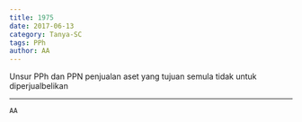 ```yaml
---
title: 1975
date: 2017-06-13
category: Tanya-SC
tags: PPh
author: AA
---
```


Unsur PPh dan PPN penjualan aset yang tujuan semula tidak untuk diperjualbelikan

---



`AA`

